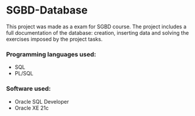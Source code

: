 # SGBD-Database

This project was made as a exam for SGBD course. The project includes a full documentation of the database: creation, inserting data and solving the exercises imposed by the project tasks.

### Programming languages used:
- SQL
- PL/SQL

### Software used:
- Oracle SQL Developer
- Oracle XE 21c
